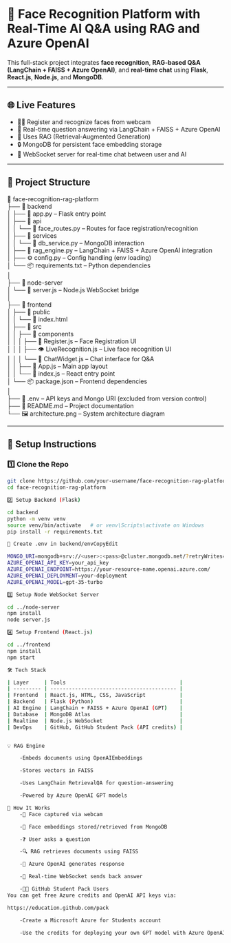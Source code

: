 # 🧠 Face Recognition Platform with Real-Time AI Q&A using RAG and Azure OpenAI

This full-stack project integrates **face recognition**, **RAG-based Q&A (LangChain + FAISS + Azure OpenAI)**, and **real-time chat** using **Flask**, **React.js**, **Node.js**, and **MongoDB**.

---

## 🌐 Live Features

- 🧑‍💻 Register and recognize faces from webcam
- 🤖 Real-time question answering via LangChain + FAISS + Azure OpenAI
- 🧠 Uses RAG (Retrieval-Augmented Generation)
- 🔒 MongoDB for persistent face embedding storage
- 🔌 WebSocket server for real-time chat between user and AI

---

## 📁 Project Structure

📁 face-recognition-rag-platform  
├── 📁 backend  
│   ├── 📝 app.py – Flask entry point  
│   ├── 📁 api  
│   │   └── 📝 face_routes.py – Routes for face registration/recognition  
│   ├── 📁 services  
│   │   └── 📝 db_service.py – MongoDB interaction  
│   ├── 🧠 rag_engine.py – LangChain + FAISS + Azure OpenAI integration  
│   ├── ⚙️ config.py – Config handling (env loading)  
│   └── 📦 requirements.txt – Python dependencies  
│  
├── 📁 node-server  
│   └── 📝 server.js – Node.js WebSocket bridge  
│  
├── 📁 frontend  
│   ├── 📁 public  
│   │   └── 📝 index.html  
│   ├── 📁 src  
│   │   ├── 📁 components  
│   │   │   ├── 🧑 Register.js – Face Registration UI  
│   │   │   ├── 👁️ LiveRecognition.js – Live face recognition UI  
│   │   │   └── 💬 ChatWidget.js – Chat interface for Q&A  
│   │   ├── 🧩 App.js – Main app layout  
│   │   └── 📍 index.js – React entry point  
│   └── 📦 package.json – Frontend dependencies  
│  
├── 🔐 .env – API keys and Mongo URI (excluded from version control)  
├── 📘 README.md – Project documentation  
└── 🖼️ architecture.png – System architecture diagram  


---

## 🚀 Setup Instructions

### 1️⃣ Clone the Repo

```bash
git clone https://github.com/your-username/face-recognition-rag-platform.git
cd face-recognition-rag-platform

2️⃣ Setup Backend (Flask)

cd backend
python -m venv venv
source venv/bin/activate   # or venv\Scripts\activate on Windows
pip install -r requirements.txt

🔐 Create .env in backend/envCopyEdit

MONGO_URI=mongodb+srv://<user>:<pass>@cluster.mongodb.net/?retryWrites=true&w=majority
AZURE_OPENAI_API_KEY=your_api_key
AZURE_OPENAI_ENDPOINT=https://your-resource-name.openai.azure.com/
AZURE_OPENAI_DEPLOYMENT=your-deployment
AZURE_OPENAI_MODEL=gpt-35-turbo

3️⃣ Setup Node WebSocket Server

cd ../node-server
npm install
node server.js

4️⃣ Setup Frontend (React.js)

cd ../frontend
npm install
npm start

🛠️ Tech Stack

| Layer     | Tools                                     |
| --------- | ----------------------------------------- |
| Frontend  | React.js, HTML, CSS, JavaScript           |
| Backend   | Flask (Python)                            |
| AI Engine | LangChain + FAISS + Azure OpenAI (GPT)    |
| Database  | MongoDB Atlas                             |
| Realtime  | Node.js WebSocket                         |
| DevOps    | GitHub, GitHub Student Pack (API credits) |


💡 RAG Engine

    -Embeds documents using OpenAIEmbeddings

    -Stores vectors in FAISS

    -Uses LangChain RetrievalQA for question-answering

    -Powered by Azure OpenAI GPT models

🧠 How It Works
    -📸 Face captured via webcam

    -🔐 Face embeddings stored/retrieved from MongoDB

    -❓ User asks a question

    -🔍 RAG retrieves documents using FAISS

    -🧠 Azure OpenAI generates response

    -💬 Real-time WebSocket sends back answer

    -🧑‍🎓 GitHub Student Pack Users
You can get free Azure credits and OpenAI API keys via:

https://education.github.com/pack

    -Create a Microsoft Azure for Students account

    -Use the credits for deploying your own GPT model with Azure OpenAI Studio
